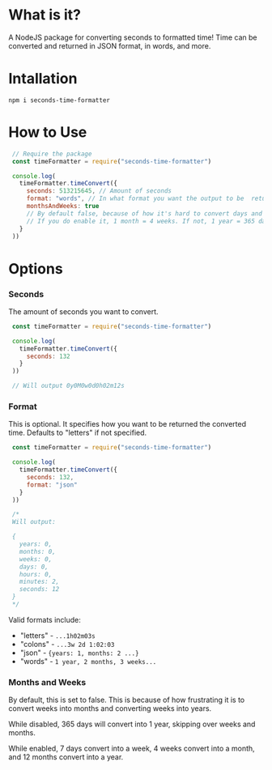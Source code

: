 # What is it?
 A NodeJS package for converting seconds to formatted time!
 Time can be converted and returned in JSON format, in words, and more.

# Intallation
 `npm i seconds-time-formatter`

# How to Use
 ```js
  // Require the package
  const timeFormatter = require("seconds-time-formatter")

  console.log(
    timeFormatter.timeConvert({
      seconds: 513215645, // Amount of seconds
      format: "words", // In what format you want the output to be  returned.
      monthsAndWeeks: true
      // By default false, because of how it's hard to convert days and weeks to months.
      // If you do enable it, 1 month = 4 weeks. If not, 1 year = 365 days.
    }
  ))
 ```

# Options

### Seconds
 The amount of seconds you want to convert.

 ```js
  const timeFormatter = require("seconds-time-formatter")

  console.log(
    timeFormatter.timeConvert({
      seconds: 132
    }
  ))

  // Will output 0y0M0w0d0h02m12s
 ```

### Format
 This is optional. It specifies how you want to be
 returned the converted time. Defaults to "letters" if not specified.

 ```js
  const timeFormatter = require("seconds-time-formatter")

  console.log(
    timeFormatter.timeConvert({
      seconds: 132,
      format: "json"
    }
  ))

  /*
  Will output:

  {
    years: 0,
    months: 0,
    weeks: 0,
    days: 0,
    hours: 0,
    minutes: 2,
    seconds: 12
  }
  */
 ```

 Valid formats include:
 - "letters" - `...1h02m03s`
 - "colons" - `...3w 2d 1:02:03`
 - "json" - `{years: 1, months: 2 ...}`
 - "words" - `1 year, 2 months, 3 weeks...`

### Months and Weeks
 By default, this is set to false. This is because of how
 frustrating it is to convert weeks into months
 and converting weeks into years.

 While disabled, 365 days will convert into 1 year, skipping over
 weeks and months.

 While enabled, 7 days convert into a week, 4 weeks convert
 into a month, and 12 months convert into a year.